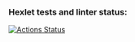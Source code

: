 ### Hexlet tests and linter status:
[![Actions Status](https://github.com/roman-iakimenok/frontend-project-80/actions/workflows/hexlet-check.yml/badge.svg)](https://github.com/roman-iakimenok/frontend-project-80/actions)